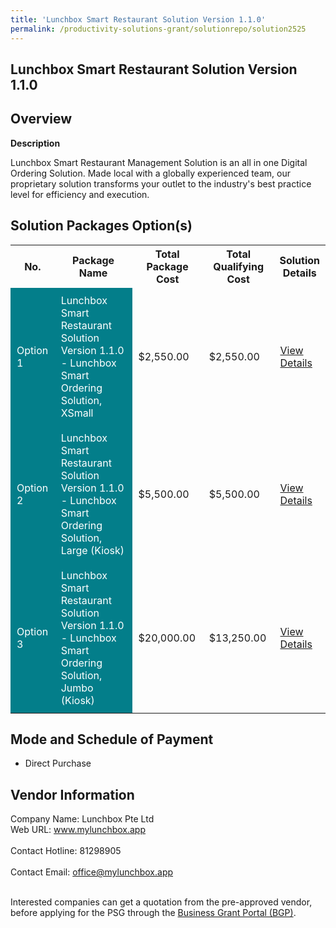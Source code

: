 ```yaml
---
title: 'Lunchbox Smart Restaurant Solution Version 1.1.0'
permalink: /productivity-solutions-grant/solutionrepo/solution2525
---
```


## Lunchbox Smart Restaurant Solution Version 1.1.0

## Overview

**Description**

Lunchbox Smart Restaurant Management Solution is an all in one Digital Ordering Solution. Made local with a globally experienced team, our proprietary solution transforms your outlet to the industry's best practice level for efficiency and execution.

## Solution Packages Option(s)

<table>
<tr>
<th><b>No.</b></th>
<th><b>Package Name</b></th>
<th><b>Total Package Cost</b></th>
<th><b>Total Qualifying Cost</b></th>
<th><b>Solution Details</b></th>
</tr>
<tr>
<td style='padding: 10px; background-color: #037E8A; color: #FFFFFF;'>Option 1</td>
<td style='padding: 10px; background-color: #037E8A; color: #FFFFFF;'>Lunchbox Smart Restaurant Solution Version 1.1.0 - Lunchbox Smart Ordering Solution, XSmall</td>
<td style='padding: 10px;'>$2,550.00</td>
<td style='padding: 10px;'>$2,550.00</td>
<td style='padding: 10px;'><a href='https://www.gobusiness.gov.sg/images/psg/Lunchbox_20200960_Desensitised_Annex_3_Part_1.pdf' target='_blank'>View Details</a></td>
</tr>
<tr>
<td style='padding: 10px; background-color: #037E8A; color: #FFFFFF;'>Option 2</td>
<td style='padding: 10px; background-color: #037E8A; color: #FFFFFF;'>Lunchbox Smart Restaurant Solution Version 1.1.0 - Lunchbox Smart Ordering Solution, Large (Kiosk)</td>
<td style='padding: 10px;'>$5,500.00</td>
<td style='padding: 10px;'>$5,500.00</td>
<td style='padding: 10px;'><a href='https://www.gobusiness.gov.sg/images/psg/Lunchbox_20200960_Desensitised_Annex_3_Part_2.pdf' target='_blank'>View Details</a></td>
</tr>
<tr>
<td style='padding: 10px; background-color: #037E8A; color: #FFFFFF;'>Option 3</td>
<td style='padding: 10px; background-color: #037E8A; color: #FFFFFF;'>Lunchbox Smart Restaurant Solution Version 1.1.0 - Lunchbox Smart Ordering Solution, Jumbo (Kiosk)</td>
<td style='padding: 10px;'>$20,000.00</td>
<td style='padding: 10px;'>$13,250.00</td>
<td style='padding: 10px;'><a href='https://www.gobusiness.gov.sg/images/psg/Lunchbox_20200960_Desensitised_Annex_3_Part_3.pdf' target='_blank'>View Details</a></td>
</tr>
</table>

## Mode and Schedule of Payment

 - Direct Purchase

## Vendor Information

 Company Name: Lunchbox Pte Ltd<br>Web URL: www.mylunchbox.app <br><br>Contact Hotline: 81298905 <br><br>Contact Email: office@mylunchbox.app <br><br>

Interested companies can get a quotation from the pre-approved vendor, before applying for the PSG through the <a href='https://www.businessgrants.gov.sg/' target='_blank' rel='noopener'>Business Grant Portal (BGP)</a>.

<script src="/jquery/resize-tables.js"></script>
